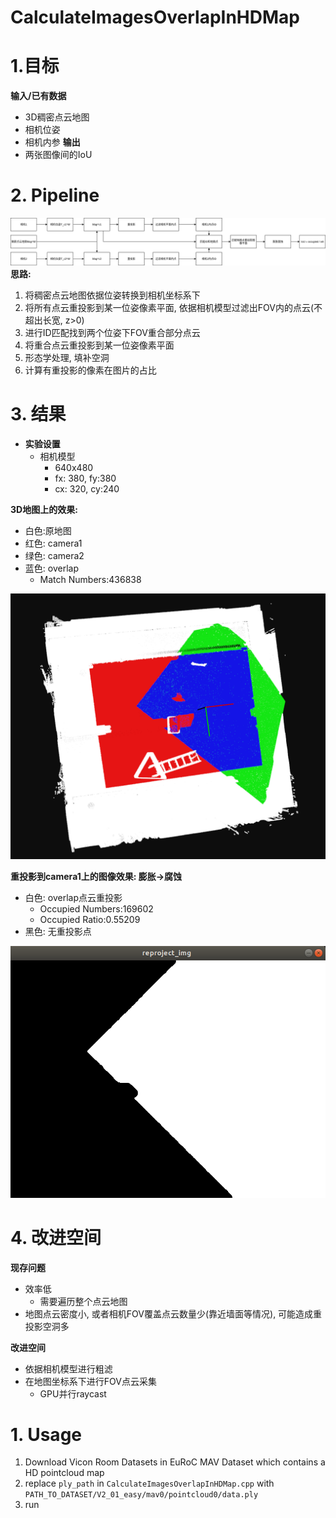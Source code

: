 # CalculateImagesOverlapInHDMap
# 1.目标
**输入/已有数据**
- 3D稠密点云地图
- 相机位姿
- 相机内参
**输出**
- 两张图像间的IoU

# 2. Pipeline
![pipeline](img/pipeline.png)
**思路:**
1. 将稠密点云地图依据位姿转换到相机坐标系下
2. 将所有点云重投影到某一位姿像素平面, 依据相机模型过滤出FOV内的点云(不超出长宽, z>0)
3. 进行ID匹配找到两个位姿下FOV重合部分点云
4. 将重合点云重投影到某一位姿像素平面
5. 形态学处理, 填补空洞
6. 计算有重投影的像素在图片的占比

# 3. 结果

- **实验设置**
    - 相机模型
        - 640x480
        - fx: 380, fy:380
        - cx: 320, cy:240

**3D地图上的效果:**

- 白色:原地图
- 红色: camera1
- 绿色: camera2
- 蓝色: overlap
    - Match Numbers:436838

![project_3dmap](img/project_3dmap.png)

**重投影到camera1上的图像效果: 膨胀→腐蚀**

- 白色: overlap点云重投影
    - Occupied Numbers:169602
    - Occupied Ratio:0.55209
- 黑色: 无重投影点

![reproject_img](img/reproject_img.png)

# **4. 改进空间**

**现存问题**

- 效率低
    - 需要遍历整个点云地图
- 地图点云密度小, 或者相机FOV覆盖点云数量少(靠近墙面等情况), 可能造成重投影空洞多

**改进空间**

- 依据相机模型进行粗滤
- 在地图坐标系下进行FOV点云采集
    - GPU并行raycast


# 1. Usage
1. Download Vicon Room Datasets in EuRoC MAV Dataset which contains a HD pointcloud map
2. replace `ply_path` in `CalculateImagesOverlapInHDMap.cpp` with `PATH_TO_DATASET/V2_01_easy/mav0/pointcloud0/data.ply`
3. run